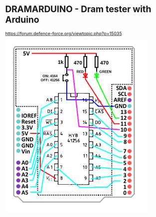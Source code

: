 # DRAMARDUINO - Dram tester with Arduino

https://forum.defence-force.org/viewtopic.php?p=15035

![Original schema](https://github.com/Jean-Fred64/DRAM_Tester_Arduino/blob/main/Sources/dramarduino.png)
